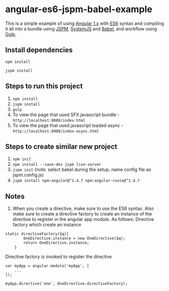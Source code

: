# angular-es6-jspm-babel-example

This is a simple example of using [Angular 1.x](https://angularjs.org/) with [ES6](http://www.ecma-international.org/ecma-262/6.0/) syntax and compiling it all into a bundle using [JSPM](http://jspm.io/), [SystemJS](https://github.com/systemjs/systemjs) and [Babel](https://babeljs.io/), and workflow using [Gulp](http://gulpjs.com/).


## Install dependencies

```
npm install

jspm install
```



## Steps to run this project
1. ```npm install```
2. ```jspm install```
3. ```gulp```
4. To view the page that used SFX javascript bundle - ```http://localhost:8080/index.html```
5. To view the page that used javascript loaded async - ```http://localhost:8080/index-async.html```



## Steps to create similar new project
1. ```npm init```
2. ```npm install --save-dev jspm live-server```
3. ```jspm init``` (note: select babel during the setup, name config file as jspm.config.js)
4. ```jspm install npm:angular@^1.4.7 npm:angular-route@^1.4.7```



## Notes
1. When you create a directive, make sure to use the ES6 syntax. Also make sure to create a directive factory to create an instance of the directive to register in the angular app module. As follows:
Directive factory which create an instance
```
static directiveFactory($q){
        OneDirective.instance = new OneDirective($q);
        return OneDirective.instance;
    }
```
Directive factory is invoked to register the directive
```
var myApp = angular.module('myApp', [
	...
]);

myApp.directive('one', OneDirective.directiveFactory);

```


